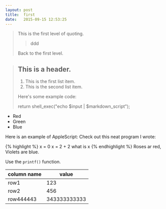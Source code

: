 ```yaml
---
layout: post
title:  first
date:   2015-09-15 12:53:25
---
```


> This is the first level of quoting.
>
>> ddd
>
> Back to the first level.

> ## This is a header.
> 
> 1.   This is the first list item.
> 2.   This is the second list item.
> 
> Here's some example code:
> 
> return shell_exec("echo $input | $markdown_script");
*   Red
*   Green
*   Blue

Here is an example of AppleScript:
Check out this neat program I wrote:

{% highlight %}
x = 0
x = 2 + 2
what is x
{% endhighlight %}
Roses ar red,  
Violets are blue.

Use the `printf()` function.

column name | value
------------|-------
row1| 123
row2| 456
row444443| 343333333333